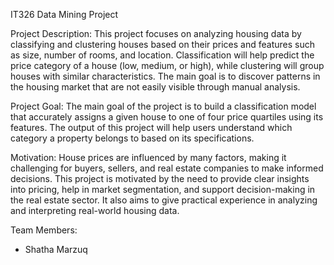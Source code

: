 IT326 Data Mining Project

 Project Description:
This project focuses on analyzing housing data by classifying and clustering houses based on their prices and features such as size, number of rooms, and location. Classification will help predict the price category of a house (low, medium, or high), while clustering will group houses with similar characteristics. The main goal is to discover patterns in the housing market that are not easily visible through manual analysis.

Project Goal:
The main goal of the project is to build a classification model that accurately assigns a given house to one of four price quartiles using its features. The output of this project will help users understand which category a property belongs to based on its specifications.

 Motivation:
House prices are influenced by many factors, making it challenging for buyers, sellers, and real estate companies to make informed decisions. This project is motivated by the need to provide clear insights into pricing, help in market segmentation, and support decision-making in the real estate sector. It also aims to give practical experience in analyzing and interpreting real-world housing data.

Team Members:
- Shatha Marzuq
  
